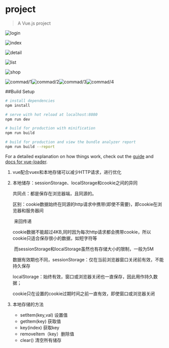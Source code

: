 # project

> A Vue.js project



![login](C:\Users\Administrator\AppData\Roaming\Typora\typora-user-images\1572005829859.png)

![index](C:\Users\Administrator\AppData\Roaming\Typora\typora-user-images\1572005905973.png)



![detail](C:\Users\Administrator\AppData\Roaming\Typora\typora-user-images\1572005930899.png)

![list](C:\Users\Administrator\AppData\Roaming\Typora\typora-user-images\1572005952387.png)

![shop](C:\Users\Administrator\AppData\Roaming\Typora\typora-user-images\1572005972646.png)

![commad/1](C:\Users\Administrator\AppData\Roaming\Typora\typora-user-images\1572005985499.png)![commad/2](C:\Users\Administrator\AppData\Roaming\Typora\typora-user-images\1572006000288.png)![commad/3](C:\Users\Administrator\AppData\Roaming\Typora\typora-user-images\1572006008748.png)![commad/4](C:\Users\Administrator\AppData\Roaming\Typora\typora-user-images\1572006064626.png)

##Build Setup

``` bash
# install dependencies
npm install

# serve with hot reload at localhost:8080
npm run dev

# build for production with minification
npm run build

# build for production and view the bundle analyzer report
npm run build --report
```



For a detailed explanation on how things work, check out the [guide](http://vuejs-templates.github.io/webpack/) and [docs for vue-loader](http://vuejs.github.io/vue-loader).

1. vue配合vuex和本地存储可以减少HTTP请求，进行优化

2. 本地储存：sessionStorage、localStorage和cookie之间的异同

   共同点：都是保存在浏览器端，且同源的。

   区别：cookie数据始终在同源的http请求中携带(即使不需要)，即cookie在浏览器和服务器间

   ​			来回传递

   ​			cookie数据不能超过4KB,同时因为每次http请求都会携带cookie，所以cookie只适合保存很小的数据，如短字符等

   ​			而sessionStorage和localStorage虽然也有存储大小的限制，一般为5M

   ​			数据有效期也不同，sessionStorage：仅在当前浏览器窗口关闭前有效，不能持久保存

   ​			localStorage：始终有效，窗口或浏览器关闭也一直保存，因此用作持久数据；

   ​			cookie只在设置的cookie过期时间之前一直有效，即使窗口或浏览器关闭

3. 本地存储的方法

   - setItem(key,val) 设置值
   - getItem(key) 获取值
   - key(index) 获取key
   - removeItem（key）删除值
   - clear() 清空所有储存